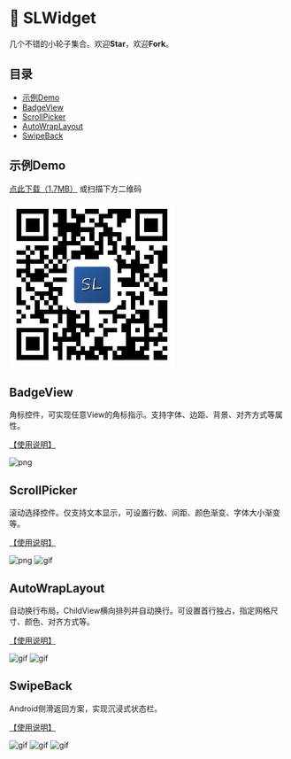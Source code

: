 # :star2:&nbsp;SLWidget

几个不错的小轮子集合。欢迎**Star**，欢迎**Fork**。

## 目录

* [示例Demo](#示例demo)
* [BadgeView](#badgeview)
* [ScrollPicker](#scrollpicker)
* [AutoWrapLayout](#autowraplayout)
* [SwipeBack](#swipeback)

## 示例Demo

[点此下载（1.7MB）](http://d.6short.com/SLWidget) 或扫描下方二维码

[![demo](./download.png)](https://fir.im/SLWidget  "扫码下载示例程序")

## BadgeView

角标控件，可实现任意View的角标指示。支持字体、边距、背景、对齐方式等属性。

[【使用说明】](https://github.com/Simon-Leeeeeeeee/SLWidget/tree/master/badgeview)

![png](./badgeview/demo_badgeview.png)

## ScrollPicker

滚动选择控件。仅支持文本显示，可设置行数、间距、颜色渐变、字体大小渐变等。

[【使用说明】](https://github.com/Simon-Leeeeeeeee/SLWidget/tree/master/scrollpicker)

![png](./scrollpicker/demo_scrollpicker.png)&#32;&#32;&#32;![gif](./scrollpicker/demo_scrollpicker.gif)

## AutoWrapLayout

自动换行布局，ChildView横向排列并自动换行。可设置首行独占，指定网格尺寸、颜色、对齐方式等。

[【使用说明】](https://github.com/Simon-Leeeeeeeee/SLWidget/tree/master/autowraplayout)

![gif](./autowraplayout/demo_autowraplayout.png)&#32;&#32;&#32;![gif](./autowraplayout/demo_autowraplayout.gif)

## SwipeBack

Android侧滑返回方案，实现沉浸式状态栏。

[【使用说明】](https://github.com/Simon-Leeeeeeeee/SLWidget/tree/master/swipeback)

![gif](./swipeback/demo_swipeback_1.gif)&#32;&#32;&#32;![gif](./swipeback/demo_swipeback_2.gif)&#32;&#32;&#32;![gif](./swipeback/demo_swipeback_3.gif)
